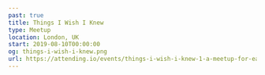 ```yaml
---
past: true
title: Things I Wish I Knew
type: Meetup
location: London, UK
start: 2019-08-10T00:00:00
og: things-i-wish-i-knew.png
url: https://attending.io/events/things-i-wish-i-knew-1-a-meetup-for-early-career-people-in-tech
---
```

